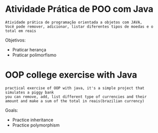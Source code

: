 # Atividade Prática de POO com Java

```
Atividade prática de programação orientada a objetos com JAVA,
Você pode remover, adicionar, listar diferentes tipos de moedas e o total em reais
```

Objetivos:
  - Praticar herança
  - Praticar polimorfismo


# OOP college exercise with Java

```
practical exercise of OOP with java, it's a simple project that simulates a piggy bank
you can remove, add, list different type of currencies and their amount and make a sum of the total in reais(brazilian currency)
```

Goals:
  - Practice inheritance
  - Practice polymorphism



